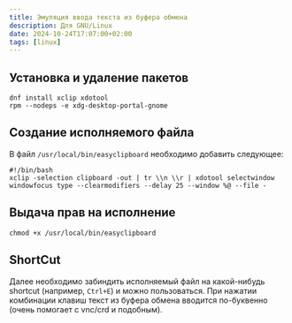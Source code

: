 ```yaml
---
title: Эмуляция ввода текста из буфера обмена
description: Для GNU/Linux
date: 2024-10-24T17:07:00+02:00
tags: [linux]
---
```

## Установка и удаление пакетов

```shell
dnf install xclip xdotool
rpm --nodeps -e xdg-desktop-portal-gnome
```

## Создание исполняемого файла

В файл `/usr/local/bin/easyclipboard` необходимо добавить следующее:

```config
#!/bin/bash
xclip -selection clipboard -out | tr \\n \\r | xdotool selectwindow windowfocus type --clearmodifiers --delay 25 --window %@ --file -
```

## Выдача прав на исполнение

```shell
chmod +x /usr/local/bin/easyclipboard
```

## ShortCut

Далее необходимо забиндить исполняемый файл на какой-нибудь shortcut (например, `Ctrl+E`) и можно пользоваться.
При нажатии комбинации клавиш текст из буфера обмена вводится по-буквенно (очень помогает с vnc/crd и подобным).
